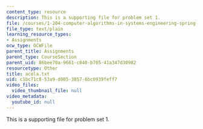 ```yaml
---
content_type: resource
description: This is a supporting file for problem set 1.
file: /courses/1-204-computer-algorithms-in-systems-engineering-spring-2010/c1bc71c853a9d00538576bc0939feff7_acela.txt
file_type: text/plain
learning_resource_types:
- Assignments
ocw_type: OCWFile
parent_title: Assignments
parent_type: CourseSection
parent_uid: 86bee70a-9661-c040-b705-41a347d30982
resourcetype: Other
title: acela.txt
uid: c1bc71c8-53a9-d005-3857-6bc0939feff7
video_files:
  video_thumbnail_file: null
video_metadata:
  youtube_id: null
---
```

This is a supporting file for problem set 1.

